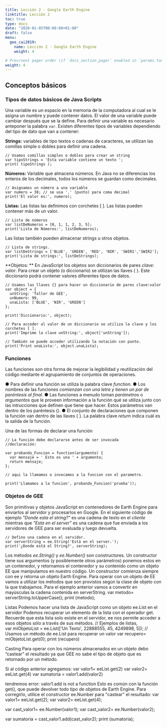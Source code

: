 ```yaml
---
title: Lección 2 - Google Earth Engine
linktitle: Lección 2 
toc: true
type: docs
date: "2020-01-05T00:00:00+01:00"
draft: false
menu:
  gee_cai2019:
    name: Lección 2 - Google Earth Engine
    weight: 4

# Prev/next pager order (if `docs_section_pager` enabled in `params.toml`)
weight: 4
---
```



## Conceptos básicos

### Tipos de datos básicos de Java Scripts

  Una variable es un espacio en la memoria de la computadora al cual se le asigna un numbre y puede contener datos. El valor de una variable puede cambiar después que se la define. Para definir una variable es necesario anteponer la palabra `var`.  Existen diferentes tipos de variables dependiendo del tipo de dato que van a contener:

**Strings:**  variables de tipo textos o cadenas de caracteres, se utilizan las comillas simple o dobles para definir una cadena. 


```{js} 
// Usamos comillas simples o dobles para crear un string
var tipoStrings = 'Esta variable contiene un texto ';
print( tipoStrings );
``` 

**Números:** Variable que almacena números. En Java no se diferencias los enteros de los decimales, todos los números se guardan como decimales.

```{js} 
// Asignamos un número a una variable
var numero = 38; // se usa '.' (punto) para coma decimal
print('El valor es:', numero);
```

**Listas:** Las listas las definimos con corchetes [ ].  Las listas pueden contener más de un valor.

```{js}
// Lista de números
var listDeNumeros = [0, 1, 1, 2, 3, 5];
print('Lista de Números:', listDeNumeros);
```

Las listas también pueden almacenar strings u otros objetos.

```{js}
// Lista de strings.
var listDeStrings = ['BLUE', 'GREEN', 'RED', 'NIR', 'SWIR1','SWIR2'];
print('Lista de strings:', listDeStrings);
```

**Objetos: ** En JavaScript los objetos son diccionarios de pares _clave: valor_. Para crear un objeto (o diccionario) se utilizan las llaves { }. Este diccionario podrá contener valores diferentes tipos de datos.

```{js}
// Usamos las llaves {} para hacer un diccionario de pares clave:valor
var object = {
  unString: 'Taller de GEE', 
  unNumero: 99,
  unaLista: ['BLUE', 'NIR', 'GREEN']
};

print('Diccionario:', object);

// Para acceder al valor de un diccionario se utiliza la clave y los corchetes [ ].
print('Imprime la clave unString:', object['unString']);

// También se puede acceder utilizando la notación con punto.
print('Print unaLista:', object.unaLista);
```

### Funciones

Las funciones son otra forma de mejorar la legibilidad y reutilización del código mediante el agrupamiento de conjuntos de operaciones.

●	Para definir una función se utiliza la palabra clave _function_.
●	Los nombres de las funciones _comienzan con una letra y tienen un par de paréntesis al final_.
●	Las funciones a menudo toman _parámetros_ o _argumentos_ que le proveen información a la función qué se utiliza junto con las intrucciones que definen que tiene que hacer. Estos parámetros van dentro de los paréntesis ().
●	El conjunto de declaraciones que componen la función van dentro de las llaves { }. La palabra clave _return_ indica cuál es la salida de la función.

Una de las formas de declarar una función

```{js}
// La función debe declararse antes de ser invocada
//declaración:

var probando_Funcion = function(argumento) {
  var mensaje = ' Esto es una ' + argumento;
  return mensaje;
};

// aqui la llamamos o invocamos a la funcion con el parametro.

print('Llamamos a la funcion', probando_Funcion('prueba'));
```

### Objetos de GEE

Son primitivas y objetos JavaScript en contenedores de Earth Engine para enviarlos al servidor y procesarlos en Google.  En el siguiente código de ejemplo _"Donde esta el string?"_ es una cadena de texto en el _cliente_ mientras que _"Esta en el server"_ es una cadena que fue enviada a los servidores de GEE para ser evaluada y luego devuelta.

```{js}
// Defino una cadena en el servidor.
var serverString = ee.String('Está en el server.');
print('¿Donde está el String?', serverString);
```

Los métodos _ee.String()_ y _ee.Number()_ son constructores. Un constructor tiene sus argumentos (y posiblemente otros parámetros) ponemos estos en un contenedor, y retornamos el contenedor y su contenido como un objeto EE que manipulamos en nuestro código. Un constructor comienza siempre con ee y retorna un objeto Earth Engine.
Para operar con un objeto de EE vamos a utilizar los métodos que son provistos según la clase de objeto con la que trabajamos. Para el ejemplo anterior vamos a convertir en mayúsculas la cadena contenida en serverString.
var metodo= serverString.toUpperCase();
print (metodo);

Listas
Podemos hacer una lista de JavaScript como un objeto ee.List en el servidor
Podemos recuperar un elemento de la lista con el operador get. Recuerde que esta lista solo existe en el servidor, ee nos permite acceder a esos objetos sólo a través de sus métodos.
// Ejemplos de listas,  
var miObjetoList = ee.List(['Un Texto', 22888555, 45, 4249898, 5]);
// Usamos un método de ee.List para recuperar un valor
var recupero= miObjetoList.get(0);
print (recupero)


Casting
Para operar con los números almacenados en un objeto debo “castear” el resultado ya que GEE no sabe el tipo de objeto que es retornado por un método.

Si al código anterior agregamos:
var valor1=   eeList.get(2)
var valor2=   eeList.get(4)
var sumatoria =  valor1.add(valor2)

tendremos error:  valor1.add is not a function
Esto es común con la función get(), que puede devolver todo tipo de objetos de Earth Engine. Para corregirlo, utilice el constructor ee.Number para "castear" el resultado:
var valor1=   eeList.get(2);
var valor2=   eeList.get(4);

var cast_valor1= ee.Number(valor1);
var cast_valor2= ee.Number(valor2);

var sumatoria =  cast_valor1.add(cast_valor2);
print (sumatoria);
